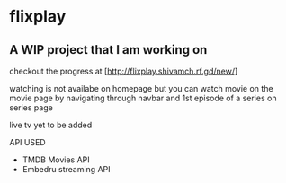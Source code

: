# flixplay

## A WIP project that I am working on

checkout the progress at [http://flixplay.shivamch.rf.gd/new/]

watching is not availabe on homepage but you can watch 
movie on the movie page by navigating through navbar and
1st episode of a series on series page


live tv yet to be added



API USED
- TMDB Movies API
- Embedru streaming API
